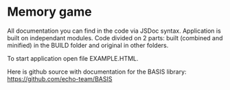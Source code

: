 # Memory game

All documentation you can find in the code via JSDoc syntax.
Application is built on independant modules. Code divided on 2 parts: built (combined and minified) in the BUILD folder and original in other folders.

To start application open file EXAMPLE.HTML.

Here is github source with documentation for the BASIS library: https://github.com/echo-team/BASIS